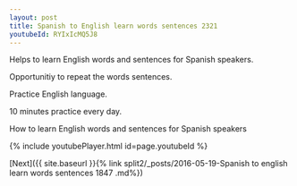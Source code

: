 ```yaml
---
layout: post
title: Spanish to English learn words sentences 2321 
youtubeId: RYIxIcMQ5J8
---
```

 
 
Helps to learn English words and sentences for Spanish speakers.

Opportunitiy to repeat the words sentences. 

Practice English language. 
 
10 minutes practice every day. 
 
How to learn English words and sentences for Spanish speakers 
 
{% include youtubePlayer.html id=page.youtubeId %}
 
 
[Next]({{ site.baseurl }}{% link  split2/_posts/2016-05-19-Spanish to english learn words sentences 1847 .md%})
 
